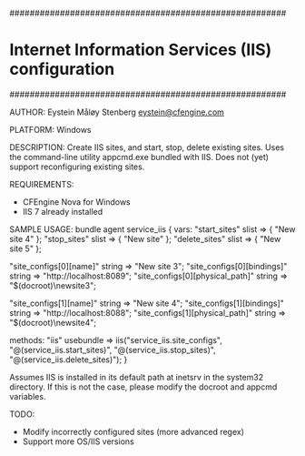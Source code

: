 #######################################################
# Internet Information Services (IIS) configuration
#######################################################

AUTHOR:
 Eystein Måløy Stenberg <eystein@cfengine.com>

PLATFORM:
 Windows

DESCRIPTION:
 Create IIS sites, and start, stop, delete existing sites.
 Uses the command-line utility appcmd.exe bundled with IIS.
 Does not (yet) support reconfiguring existing sites.

REQUIREMENTS:
 * CFEngine Nova for Windows
 * IIS 7 already installed

SAMPLE USAGE:
 bundle agent service_iis
 {
 vars:
   "start_sites"     slist => { "New site 4" };
   "stop_sites"      slist => { "New site" };
   "delete_sites"    slist => { "New site 5" };

   "site_configs[0][name]" string => "New site 3";
   "site_configs[0][bindings]" string => "http://localhost:8089";
   "site_configs[0][physical_path]" string => "$(docroot)\newsite3";

   "site_configs[1][name]" string => "New site 4";
   "site_configs[1][bindings]" string => "http://localhost:8088";
   "site_configs[1][physical_path]" string => "$(docroot)\newsite4";

 methods:
   "iis"  usebundle => iis("service_iis.site_configs", "@(service_iis.start_sites)", "@(service_iis.stop_sites)", "@(service_iis.delete_sites)");
 }

 Assumes IIS is installed in its default path at inetsrv in the system32 directory.
 If this is not the case, please modify the docroot and appcmd variables.

TODO:
 * Modify incorrectly configured sites (more advanced regex)
 * Support more OS/IIS versions
